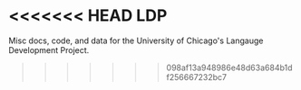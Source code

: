 <<<<<<< HEAD
LDP
===

Misc docs, code, and data for the University of Chicago's Langauge Development
Project.

>>>>>>> 098af13a948986e48d63a684b1df256667232bc7
